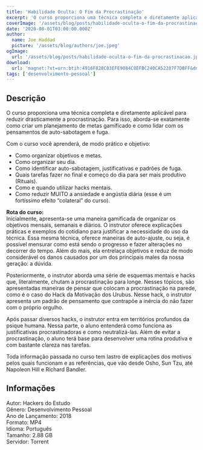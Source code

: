 ```yaml
---
title: 'Habilidade Oculta: O Fim da Procrastinação'
excerpt: 'O curso proporciona uma técnica completa e diretamente aplicável para reduzir drasticamente a procrastinação. Para isso, aborda-se exatamente como criar um planejamento de metas gamificado e como lidar com os pensamentos de auto-sabotagem e fuga.  Com o curso você aprenderá, de modo p'
coverImage: '/assets/blog/posts/habilidade-oculta-o-fim-da-procrastinacao.jpg'
date: '2020-08-01T03:00:00.000Z'
author:
  name: Joe Haddad
  picture: '/assets/blog/authors/joe.jpeg'
ogImage:
  url: '/assets/blog/posts/habilidade-oculta-o-fim-da-procrastinacao.jpg'
download:
  url: 'magnet:?xt=urn:btih:4916F828C03EFE9084C8EFBC240CA52287F7DBFF&dn=HABILIDADE%20OCULTA%20-%20O%20FIM%20DA%20PROCRASTINA%c3%87%c3%83O&tr=udp%3a%2f%2ftracker.openbittorrent.com%3a1337%2fannounce&tr=udp%3a%2f%2ftracker.opentrackr.org%3a1337%2fannounce'
tags: ['desenvolvimento-pessoal']
---
```

<h2>Descrição</h2>
<p></p><p>O curso proporciona uma técnica completa e diretamente aplicável para reduzir drasticamente a procrastinação. Para isso, aborda-se exatamente como criar um planejamento de metas gamificado e como lidar com os pensamentos de auto-sabotagem e fuga.</p><p>Com o curso você aprenderá, de modo prático e objetivo:</p><ul><li>Como organizar objetivos e metas.</li><li>Como organizar seu dia.</li><li>Como identificar auto-sabotagem, justificativas e padrões de fuga.</li><li>Quais tarefas fazer no final e começo do dia para ser mais produtivo (Rituais).</li><li>Como e quando utilizar hacks mentais.</li><li>Como reduzir MUITO a ansiedade e angústia diária (esse é um fortíssimo efeito “colateral” do curso).</li></ul><p><strong>Rota do curso:</strong><br/>Inicialmente, apresenta-se uma maneira gamificada de organizar os objetivos mensais, semanais e diários. O instrutor oferece explicações práticas e exemplos do cotidiano para justificar a necessidade do uso da técnica. Essa mesma técnica, oferece maneiras de auto-ajuste, ou seja, é possível mensurar como está sendo o progresso e fazer alterações no decorrer do tempo. Além do mais, ela entrelaça objetivos e reduz de modo considerável os danos causados por um dos principais males da nossa geração: a dúvida.</p><p>Posteriormente, o instrutor aborda uma série de esquemas mentais e hacks que, literalmente, chutam a procrastinação para longe. Nesses tópicos, são apresentadas maneiras de pensar que colocam a procrastinação na parede, como é o caso do Hack da Motivação dos Urubus. Nesse hack, o instrutor apresenta um padrão de pensamento que contrapõe a inércia do não fazer com o próprio orgulho.</p><p>Após passar diversos hacks, o instrutor entra em territórios profundos da psique humana. Nessa parte, o aluno entenderá como funciona as justificativas procrastinadoras e como neutralizá-las. Além de evitar a procrastinação, o aluno terá base para desenvolver uma rotina produtiva e com bastante clareza nas tarefas.</p><p>Toda informação passada no curso tem lastro de explicações dos motivos pelos quais funcionam e as referências, que vão desde Osho, Sun Tzu, até Napoleon Hill e Richard Bandler.</p><h2>Informações</h2><p>Autor: Hackers do Estudo<br/>Gênero: Desenvolvimento Pessoal<br/>Ano de Lançamento: 2018<br/>Formato: MP4<br/>Idioma: Português<br/>Tamanho: 2.88 GB<br/>Servidor: Torrent</p>